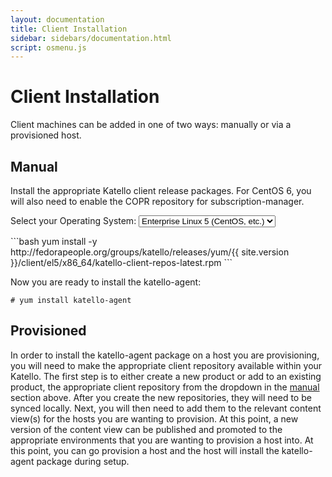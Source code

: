 ```yaml
---
layout: documentation
title: Client Installation
sidebar: sidebars/documentation.html
script: osmenu.js
---
```


# Client Installation

Client machines can be added in one of two ways: manually or via a provisioned host.

## Manual

Install the appropriate Katello client release packages.  For CentOS 6, you will also need to enable the COPR repository for subscription-manager.

<p>
  Select your Operating System:
  <select id="operatingSystems">
     <option value="el5">Enterprise Linux 5 (CentOS, etc.)</option>
     <option value="el6">Enterprise Linux 6 (CentOS, etc.)</option>
     <option value="el7">Enterprise Linux 7 (CentOS, etc.)</option>
     <option value="f22">Fedora 22</option>
     <option value="f23">Fedora 23</option>
  </select>
</p>

<div id="el5" markdown="1">
```bash
yum install -y http://fedorapeople.org/groups/katello/releases/yum/{{ site.version }}/client/el5/x86_64/katello-client-repos-latest.rpm
```
</div>

<div id="el6" style="display:none;" markdown="1">
```bash
wget https://copr.fedoraproject.org/coprs/dgoodwin/subscription-manager/repo/epel-6/dgoodwin-subscription-manager-epel-6.repo -O /etc/yum.repos.d/dgoodwin-subscription-manager-epel-6.repo
yum install -y http://fedorapeople.org/groups/katello/releases/yum/{{ site.version }}/client/el6/x86_64/katello-client-repos-latest.rpm
```
</div>

<div id="el7" style="display:none;" markdown="1">
```bash
yum install -y http://fedorapeople.org/groups/katello/releases/yum/{{ site.version }}/client/el7/x86_64/katello-client-repos-latest.rpm
```
</div>

<div id="fc22" style="display:none;" markdown="1">
```bash
yum install -y http://fedorapeople.org/groups/katello/releases/yum/{{ site.version }}/client/RHEL/f22/x86_64/katello-client-repos-latest.rpm
```
</div>

<div id="fc23" style="display:none;" markdown="1">
```bash
yum install -y http://fedorapeople.org/groups/katello/releases/yum/{{ site.version }}/client/RHEL/f23/x86_64/katello-client-repos-latest.rpm
```
</div>

Now you are ready to install the katello-agent:

```
# yum install katello-agent
```

## Provisioned

In order to install the katello-agent package on a host you are provisioning, you will need to make the appropriate client repository available within your Katello. The first step is to either create a new product or add to an existing product, the appropriate client repository from the dropdown in the [manual](#manual) section above. After you create the new repositories, they will need to be synced locally. Next, you will then need to add them to the relevant content view(s) for the hosts you are wanting to provision. At this point, a new version of the content view can be published and promoted to the appropriate environments that you are wanting to provision a host into. At this point, you can go provision a host and the host will install the katello-agent package during setup.
